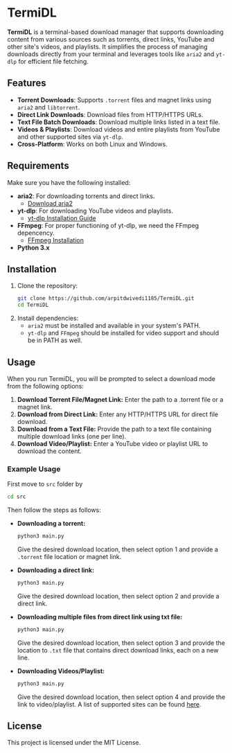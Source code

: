 # TermiDL

**TermiDL** is a terminal-based download manager that supports downloading content from various sources such as torrents, direct links, YouTube and other site's videos, and playlists. It simplifies the process of managing downloads directly from your terminal and leverages tools like `aria2` and `yt-dlp` for efficient file fetching.

## Features

- **Torrent Downloads**: Supports `.torrent` files and magnet links using `aria2` and `libtorrent`.
- **Direct Link Downloads**: Download files from HTTP/HTTPS URLs.
- **Text File Batch Downloads**: Download multiple links listed in a text file.
- **Videos & Playlists**: Download videos and entire playlists from YouTube and other supported sites via `yt-dlp`.
- **Cross-Platform**: Works on both Linux and Windows.

## Requirements

Make sure you have the following installed:

- **aria2**: For downloading torrents and direct links.
  - [Download aria2](https://aria2.github.io/)
- **yt-dlp**: For downloading YouTube videos and playlists.
  - [yt-dlp Installation Guide](https://github.com/yt-dlp/yt-dlp)
- **FFmpeg**: For proper functioning of yt-dlp, we need the FFmpeg depencency.
  - [FFmpeg Installation](https://www.ffmpeg.org/download.html)
- **Python 3.x**

## Installation

1. Clone the repository:
   ```bash
   git clone https://github.com/arpitdwivedi1185/TermiDL.git
   cd TermiDL
   ```
2. Install dependencies:
   - `aria2` must be installed and available in your system's PATH.
   - `yt-dlp` and `FFmpeg` should be installed for video support and should be in PATH as well.

## Usage
When you run TermiDL, you will be prompted to select a download mode from the following options:
1. **Download Torrent File/Magnet Link:** Enter the path to a .torrent file or a magnet link.
2. **Download from Direct Link:** Enter any HTTP/HTTPS URL for direct file download.
3. **Download from a Text File:** Provide the path to a text file containing multiple download links (one per line).
4. **Download Video/Playlist:** Enter a YouTube video or playlist URL to download the content.

### Example Usage
First move to `src` folder by
```bash
cd src
```
Then follow the steps as follows:
- **Downloading a torrent:**
    ```bash
    python3 main.py
    ```
    Give the desired download location, then select option 1 and provide a `.torrent` file location or magnet link.

- **Downloading a direct link:**
    ```bash
    python3 main.py
    ```
    Give the desired download location, then select option 2 and provide a direct link.
    
- **Downloading multiple files from direct link using txt file:**
    ```bash
    python3 main.py
    ```
    Give the desired download location, then select option 3 and provide the location to `.txt` file that contains direct download links, each on a new line.
    
- **Downloading Videos/Playlist:**
    ```bash
    python3 main.py
    ```
    Give the desired download location, then select option 4 and provide the link to video/playlist. A list of supported sites can be found [here](https://github.com/yt-dlp/yt-dlp/blob/master/supportedsites.md).
    
## License
This project is licensed under the MIT License.
